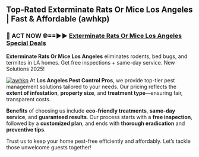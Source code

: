 ## Top-Rated Exterminate Rats Or Mice Los Angeles | Fast & Affordable (awhkp)

<h3>🐜 ACT NOW 🌐==►► <a href="https://tinyurl.com/yc7vsfwc" rel="nofollow">Exterminate Rats Or Mice Los Angeles Special Deals</a></h3>

**Exterminate Rats Or Mice Los Angeles** eliminates rodents, bed bugs, and termites in LA homes. Get free inspections + same-day service. New Solutions 2025!

[![awhkp](https://i.imgur.com/1VzRXn8.jpeg)](https://tinyurl.com/yc7vsfwc)
At **Los Angeles Pest Control Pros**, we provide top-tier pest management solutions tailored to your needs. Our pricing reflects the **extent of infestation**, **property size**, and **treatment type**—ensuring fair, transparent costs.  

**Benefits** of choosing us include **eco-friendly treatments**, **same-day service**, and **guaranteed results**. Our process starts with a **free inspection**, followed by a **customized plan**, and ends with **thorough eradication** and **preventive tips**.  

Trust us to keep your home pest-free efficiently and affordably. Let’s tackle those unwelcome guests together!